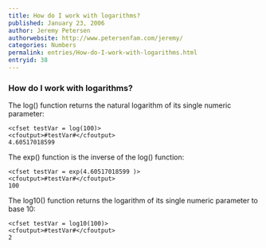 ```yaml
---
title: How do I work with logarithms?
published: January 23, 2006
author: Jeremy Petersen
authorwebsite: http://www.petersenfam.com/jeremy/
categories: Numbers
permalink: entries/How-do-I-work-with-logarithms.html
entryid: 38
---
```


<h3>How do I work with logarithms?</h3>

<p>
The log() function returns the natural logarithm of its single numeric parameter:
</p>

<pre><code class="language-markup">&lt;cfset testVar = log(100)&gt;
&lt;cfoutput&gt;#testVar#&lt;/cfoutput&gt;
4.60517018599
</code></pre>

<p>
The exp() function is the inverse of the log() function:
</p>

<pre><code class="language-markup">&lt;cfset testVar = exp(4.60517018599 )&gt;
&lt;cfoutput&gt;#testVar#&lt;/cfoutput&gt;
100
</code></pre>

<p>
The log10() function returns the logarithm of its single numeric parameter to base 10:
</p>

<pre><code class="language-markup">&lt;cfset testVar = log10(100)&gt;
&lt;cfoutput&gt;#testVar#&lt;/cfoutput&gt;
2
</code></pre>



